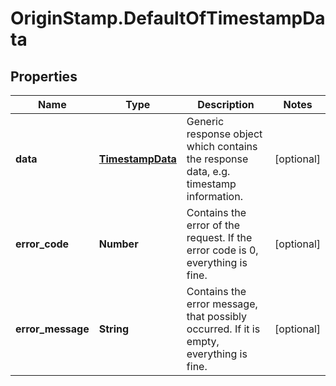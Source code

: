 # OriginStamp.DefaultOfTimestampData

## Properties
Name | Type | Description | Notes
------------ | ------------- | ------------- | -------------
**data** | [**TimestampData**](TimestampData.md) | Generic response object which contains the response data, e.g. timestamp information. | [optional] 
**error_code** | **Number** | Contains the error of the request. If the error code is 0, everything is fine. | [optional] 
**error_message** | **String** | Contains the error message, that possibly occurred. If it is empty, everything is fine. | [optional] 


